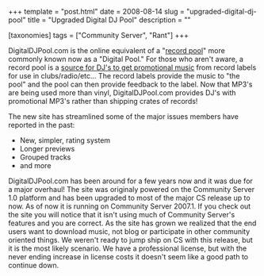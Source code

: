 +++
template = "post.html"
date = 2008-08-14
slug = "upgraded-digital-dj-pool"
title = "Upgraded Digital DJ Pool"
description = ""

[taxonomies]
tags = ["Community Server", "Rant"]
+++

DigitalDJPool.com is the online equivalent of a "[record pool](http://en.wikipedia.org/wiki/Record_pool)" more commonly known now as a "Digital Pool." For those who aren't aware, a record pool is a [source for DJ's to get promotional music](http://digitaldjpool.com) from record labels for use in clubs/radio/etc... The record labels provide the music to "the pool" and the pool can then provide feedback to the label. Now that MP3's are being used more than vinyl, DigitalDJPool.com provides DJ's with promotional MP3's rather than shipping crates of records!

<!-- more -->

The new site has streamlined some of the major issues members have reported in the past:

- New, simpler, rating system
- Longer previews
- Grouped tracks
- and more

DigitalDJPool.com has been around for a few years now and it was due for a major overhaul! The site was originaly powered on the Community Server 1.0 platform and has been upgraded to most of the major CS release up to now. As of now it is running on Community Server 2007.1. If you check out the site you will notice that it isn't using much of Community Server's features and you are correct. As the site has grown we realized that the end users want to download music, not blog or participate in other community oriented things. We weren't ready to jump ship on CS with this release, but it is the most likely scenario. We have a professional license, but with the never ending increase in license costs it doesn't seem like a good path to continue down.